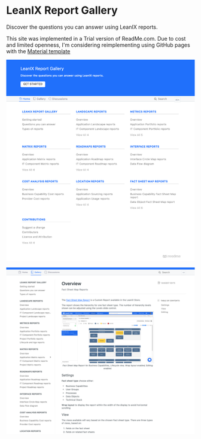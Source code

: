 # LeanIX Report Gallery

Discover the questions you can answer using LeanIX reports.

This site was implemented in a Trial version of ReadMe.com. Due to cost and limited openness, I'm considering reimplementing using GitHub pages with the [Material template](https://squidfunk.github.io/mkdocs-material/)

![LeanIX Report Gallery implemented on ReadMe.com](https://github.com/Stephen-Gates/report-gallery/blob/master/images/gallery-on-readme-com.png?raw=true)

![Sample Page](https://github.com/Stephen-Gates/report-gallery/blob/master/images/sample-page.png?raw=true)
